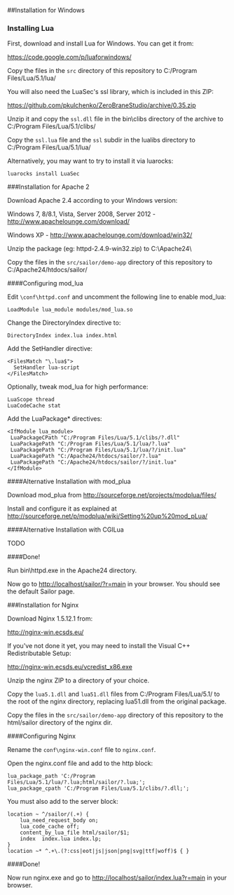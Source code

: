 ##Installation for Windows

### Installing Lua

First, download and install Lua for Windows. You can get it from:

<https://code.google.com/p/luaforwindows/>

Copy the files in the `src` directory of this repository to C:/Program Files/Lua/5.1/lua/

You will also need the LuaSec's ssl library, which is included in this ZIP:

<https://github.com/pkulchenko/ZeroBraneStudio/archive/0.35.zip>

Unzip it and copy the `ssl.dll` file in the bin\clibs directory of the archive to C:/Program Files/Lua/5.1/clibs/

Copy the `ssl.lua` file and the `ssl` subdir in the lualibs directory to C:/Program Files/Lua/5.1/lua/

Alternatively, you may want to try to install it via luarocks:

    luarocks install LuaSec

###Installation for Apache 2

Download Apache 2.4 according to your Windows version:

Windows 7, 8/8.1, Vista, Server 2008, Server 2012 - <http://www.apachelounge.com/download/>

Windows XP - <http://www.apachelounge.com/download/win32/> 

Unzip the package (eg: httpd-2.4.9-win32.zip) to C:\Apache24\

Copy the files in the `src/sailor/demo-app` directory of this repository to C:/Apache24/htdocs/sailor/

####Configuring mod_lua

Edit `\conf\httpd.conf` and uncomment the following line to enable mod_lua:

    LoadModule lua_module modules/mod_lua.so
    
Change the DirectoryIndex directive to:

    DirectoryIndex index.lua index.html
    
Add the SetHandler directive:

    <FilesMatch "\.lua$">
      SetHandler lua-script
    </FilesMatch>
    
Optionally, tweak mod_lua for high performance:

    LuaScope thread
    LuaCodeCache stat
    
Add the LuaPackage* directives:

    <IfModule lua_module>
     LuaPackageCPath "C:/Program Files/Lua/5.1/clibs/?.dll"
     LuaPackagePath "C:/Program Files/Lua/5.1/lua/?.lua"
     LuaPackagePath "C:/Program Files/Lua/5.1/lua/?/init.lua"
     LuaPackagePath "C:/Apache24/htdocs/sailor/?.lua"
     LuaPackagePath "C:/Apache24/htdocs/sailor/?/init.lua"
    </IfModule>
    
####Alternative Installation with mod_plua

Download mod_plua from <http://sourceforge.net/projects/modplua/files/>

Install and configure it as explained at <http://sourceforge.net/p/modplua/wiki/Setting%20up%20mod_pLua/>

####Alternative Installation with CGILua

TODO

####Done!
    
Run bin\httpd.exe in the Apache24 directory.

Now go to <http://localhost/sailor/?r=main> in your browser. You should see the default Sailor page.

###Installation for Nginx

Download Nginx 1.5.12.1 from:

<http://nginx-win.ecsds.eu/>

If you've not done it yet, you may need to install the Visual C++ Redistributable Setup:

<http://nginx-win.ecsds.eu/vcredist_x86.exe>

Unzip the nginx ZIP to a directory of your choice.

Copy the `lua5.1.dll` and `lua51.dll` files from C:/Program Files/Lua/5.1/ to the root of the nginx directory, replacing lua51.dll from the original package.

Copy the files in the `src/sailor/demo-app` directory of this repository to the html/sailor directory of the nginx dir.

####Configuring Nginx

Rename the `conf\nginx-win.conf` file to `nginx.conf`.

Open the nginx.conf file and add to the http block:

    lua_package_path 'C:/Program Files/Lua/5.1/lua/?.lua;html/sailor/?.lua;';
    lua_package_cpath 'C:/Program Files/Lua/5.1/clibs/?.dll;';

You must also add to the server block:

    location ~ ^/sailor/(.+) {
        lua_need_request_body on;
        lua_code_cache off;
        content_by_lua_file html/sailor/$1;
        index  index.lua index.lp;
    }
    location ~* ^.+\.(?:css|eot|js|json|png|svg|ttf|woff)$ { }
    
####Done!
    
Now run nginx.exe and go to <http://localhost/sailor/index.lua?r=main> in your browser.
